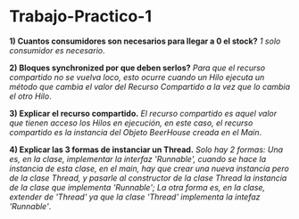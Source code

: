 # Trabajo-Practico-1

**1) Cuantos consumidores son necesarios para llegar a 0 el stock?** *1 solo consumidor es necesario*.

**2) Bloques synchronized por que deben serlos?** *Para que el recurso compartido no se vuelva loco, esto ocurre cuando un Hilo ejecuta un método que cambia el valor del Recurso Compartido a la vez que lo cambia el otro Hilo*.

**3) Explicar el recurso compartido.** *El recurso compartido es aquel valor que tienen acceso los Hilos en ejecución, en este caso, el recurso compartido es la instancia del Objeto BeerHouse creada en el Main*.

**4) Explicar las 3 formas de instanciar un Thread.** *Solo hay 2 formas: Una es, en la clase, implementar la interfaz 'Runnable', cuando se hace la instancia de esta clase, en el main, hay que crear una nueva instancia pero de la clase Thread, y pasarle al constructor de la clase Thread la instancia de la clase que implementa 'Runnable'; La otra forma es, en la clase, extender de 'Thread' ya que la clase 'Thread' implementa la intefaz 'Runnable'*.
